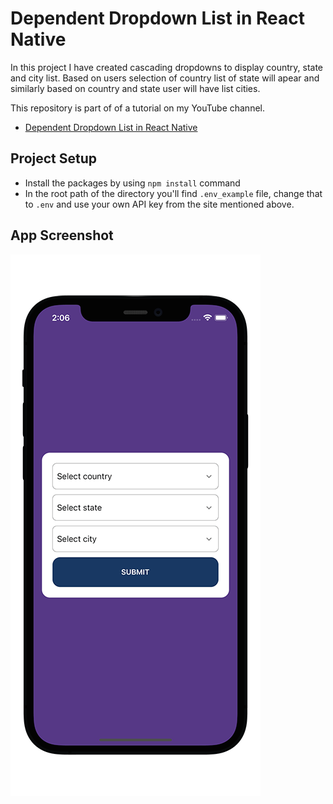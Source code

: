 # Dependent Dropdown List in React Native

In this project I have created cascading dropdowns to display country, state and city list. Based on users selection of country list of state will apear and similarly based on country and state user will have list cities. 


This repository is part of of a tutorial on my YouTube channel.
- [Dependent Dropdown List in React Native](https://youtu.be/tN6MpJ9ElJY)

## Project Setup
- Install the packages by using `npm install` command
- In the root path of the directory you'll find `.env_example` file, change that to `.env` and use your own API key from the site mentioned above.

## App Screenshot
![RN Dependent Dropdown App](./iphone-demo.png)
